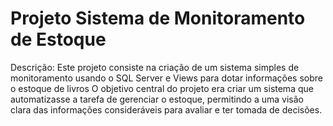 # Projeto Sistema de Monitoramento de Estoque

Descrição:
Este projeto consiste na criação de um sistema simples de monitoramento usando o SQL Server e Views para dotar informações sobre o estoque de livros 
O objetivo central do projeto era criar um sistema que automatizasse a tarefa de gerenciar o estoque, permitindo a uma visão clara das informações consideráveis para avaliar e ter tomada de decisões.
